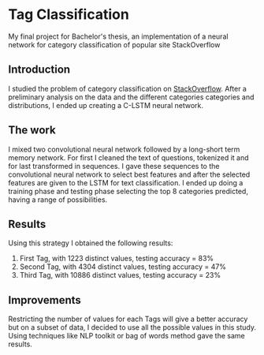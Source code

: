 # Tag Classification
My final project for Bachelor's thesis, an implementation of a neural network for category classification of popular site StackOverflow
## Introduction
I studied the problem of category classification on [StackOverflow](https://stackoverflow.com/). After a preliminary analysis on the data and the different categories categories and distributions, I ended up creating a C-LSTM neural network.
## The work
I mixed two convolutional neural network followed by a long-short term memory network. For first I cleaned the text of questions, tokenized it and for last transformed in sequences. I gave these sequences to the convolutional neural network to select best features and after the selected features are given to the LSTM for text classification. I ended up doing a training phase and testing phase selecting the top 8 categories predicted, having a range of possibilities. 
## Results
Using this strategy I obtained the following results:
1. First Tag, with 1223 distinct values, testing accuracy = 83%
1. Second Tag, with 4304 distinct values, testing accuracy = 47%
1. Third Tag, with 10886 distinct values, testing accuracy = 23%
## Improvements
Restricting the number of values for each Tags will give a better accuracy but on a subset of data, I decided to use all the possible values in this study.
Using techniques like NLP toolkit or bag of words method gave the same results.
